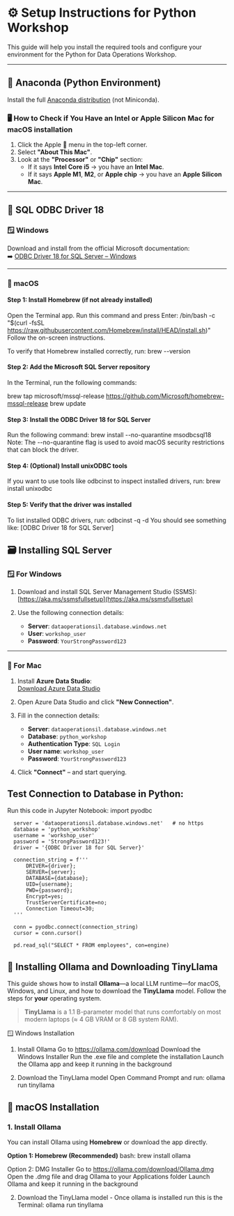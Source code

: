 # ⚙️ Setup Instructions for Python Workshop

This guide will help you install the required tools and configure your environment for the Python for Data Operations Workshop.

---

## 🐍 Anaconda (Python Environment)

Install the full [Anaconda distribution](https://www.anaconda.com/download/success) (not Miniconda).

### 🖥️ How to Check if You Have an Intel or Apple Silicon Mac for macOS installation

1. Click the Apple  menu in the top-left corner.  
2. Select **"About This Mac"**.  
3. Look at the **"Processor"** or **"Chip"** section:  
   - If it says **Intel Core i5** → you have an **Intel Mac**.  
   - If it says **Apple M1**, **M2**, or **Apple chip** → you have an **Apple Silicon Mac**.

---

## 🔌 SQL ODBC Driver 18

### 🪟 Windows

Download and install from the official Microsoft documentation:  
➡️ [ODBC Driver 18 for SQL Server – Windows](https://learn.microsoft.com/en-us/sql/connect/odbc/download-odbc-driver-for-sql-server?view=sql-server-ver17)

---

### 🍎 macOS

#### Step 1: Install Homebrew (if not already installed)

Open the Terminal app.
Run this command and press Enter:
/bin/bash -c "$(curl -fsSL https://raw.githubusercontent.com/Homebrew/install/HEAD/install.sh)"
Follow the on-screen instructions.

To verify that Homebrew installed correctly, run:
brew --version

#### Step 2: Add the Microsoft SQL Server repository
In the Terminal, run the following commands:

brew tap microsoft/mssql-release https://github.com/Microsoft/homebrew-mssql-release
 brew update

#### Step 3: Install the ODBC Driver 18 for SQL Server
Run the following command:
brew install --no-quarantine msodbcsql18
Note: The --no-quarantine flag is used to avoid macOS security restrictions that can block the driver.

#### Step 4: (Optional) Install unixODBC tools
If you want to use tools like odbcinst to inspect installed drivers, run:
brew install unixodbc

#### Step 5: Verify that the driver was installed
To list installed ODBC drivers, run:
odbcinst -q -d
You should see something like:
[ODBC Driver 18 for SQL Server]

## 🗃️ Installing SQL Server

### 🪟 For Windows

1. Download and install SQL Server Management Studio (SSMS):  
   [https://aka.ms/ssmsfullsetup](https://aka.ms/ssmsfullsetup)

2. Use the following connection details:

   - **Server**: `dataoperationsil.database.windows.net`  
   - **User**: `workshop_user`  
   - **Password**: `YourStrongPassword123`

---

### 🍎 For Mac

1. Install **Azure Data Studio**:  
   [Download Azure Data Studio](https://learn.microsoft.com/en-us/sql/azure-data-studio/download)

2. Open Azure Data Studio and click **"New Connection"**.

3. Fill in the connection details:

   - **Server**: `dataoperationsil.database.windows.net`  
   - **Database**: `python_workshop`  
   - **Authentication Type**: `SQL Login`  
   - **User name**: `workshop_user`  
   - **Password**: `YourStrongPassword123`

4. Click **"Connect"** – and start querying.



## Test Connection to Database in Python:
Run this code in Jupyter Notebook:
      import pyodbc
      
      server = 'dataoperationsil.database.windows.net'   # no https
      database = 'python_workshop'
      username = 'workshop_user'
      password = 'StrongPassword123!'
      driver = '{ODBC Driver 18 for SQL Server}'
      
      connection_string = f'''
          DRIVER={driver};
          SERVER={server};
          DATABASE={database};
          UID={username};
          PWD={password};
          Encrypt=yes;
          TrustServerCertificate=no;
          Connection Timeout=30;
      '''
      
      conn = pyodbc.connect(connection_string)
      cursor = conn.cursor()
      
      pd.read_sql("SELECT * FROM employees", con=engine)
   





## 🦙 Installing **Ollama** and Downloading **TinyLlama**

This guide shows how to install **Ollama**—a local LLM runtime—for macOS, Windows, and Linux, and how to download the **TinyLlama** model. Follow the steps for **your** operating system.

> **TinyLlama** is a 1.1 B-parameter model that runs comfortably on most modern laptops (≈ 4 GB VRAM or 8 GB system RAM).

🪟 Windows Installation
1. Install Ollama
Go to https://ollama.com/download
Download the Windows Installer
Run the .exe file and complete the installation
Launch the Ollama app and keep it running in the background

2. Download the TinyLlama model
Open Command Prompt and run: ollama run tinyllama

## 🍎 macOS Installation

### 1. Install Ollama

You can install Ollama using **Homebrew** or download the app directly.

**Option 1: Homebrew (Recommended)**
bash: brew install ollama

Option 2: DMG Installer
Go to https://ollama.com/download/Ollama.dmg
Open the .dmg file and drag Ollama to your Applications folder
Launch Ollama and keep it running in the background

2. Download the TinyLlama model -
   Once ollama is installed run this is the Terminal: ollama run tinyllama

